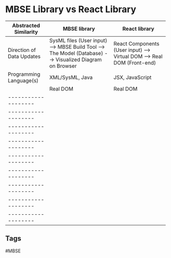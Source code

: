 # MBSE Library vs React Library

|Abstracted Similarity|MBSE library|React library|
|-------------------|--------------|---------------|
|Direction of Data Updates|SysML files (User input) --> MBSE Build Tool --> The Model (Database) --> Visualized Diagram on Browser|React Components (User input) --> Virtual DOM --> Real DOM (Front-end)|
|Programming Language(s)|XML/SysML, Java|JSX, JavaScript|
||Real DOM|Real DOM|
|-------------------|||
|-------------------|||
|-------------------|||
|-------------------|||
|-------------------|||
|-------------------|||
|-------------------|||
|-------------------|||
|-------------------|||

## Tags
#MBSE
